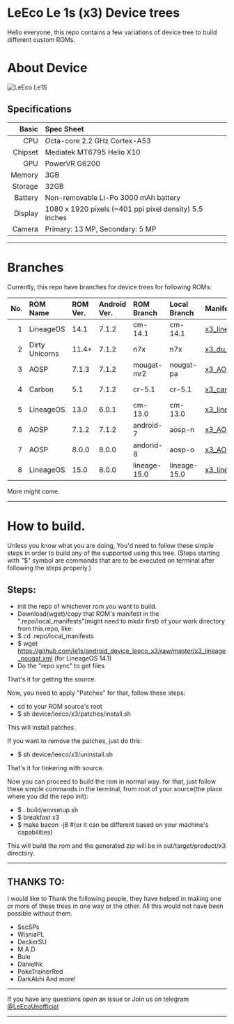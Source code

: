 # LeEco Le 1s (x3) Device trees

Hello everyone, this repo contains a few variations of device tree to build different custom ROMs.

# About Device

![LeEco Le1S](http://cdn2.gsmarena.com/vv/pics/leeco/letv-le-1s-1.jpg "LeEco Le1S")

## Specifications

Basic   | Spec Sheet
-------:|:-------------------------
CPU     | Octa-core 2.2 GHz Cortex-A53
Chipset | Mediatek MT6795 Helio X10
GPU     | PowerVR G6200
Memory  | 3GB
Storage | 32GB
Battery | Non-removable Li-Po 3000 mAh battery
Display | 1080 x 1920 pixels (~401 ppi pixel density) 5.5 inches
Camera  | Primary: 13 MP, Secondary: 5 MP

---

# Branches
Currently, this repo have branches for device trees for following ROMs:

No. | ROM Name		| ROM Ver.  | Android Ver.	| ROM Branch	| Local Branch | Manifest											| Working  |
---:|:--------------|:----------|:--------------|:--------------|:-------------|:---------------------------------------------------|:--------:|
1	| LineageOS		| 14.1		| 7.1.2			| cm-14.1		| cm-14.1		| [ x3_lineage_nougat.xml ](x3_lineage_nougat.xml)	| ![Boots](https://cdn0.iconfinder.com/data/icons/social-messaging-ui-color-shapes/128/check-circle-green-16.png "Yes") |
2	| Dirty Unicorns| 11.4+		| 7.1.2			| n7x			| n7x			| [ x3_du_nougat.xml ](x3_du_nougat.xml)			| ![Boots](https://cdn0.iconfinder.com/data/icons/social-messaging-ui-color-shapes/128/check-circle-green-16.png "Yes") |
3	| AOSP			| 7.1.3		| 7.1.2			| mougat-mr2	| nougat-pa		| [ x3_AOSPA_nougat.xml ](x3_AOSPA_nougat.xml)		| ![Doesn't Boot](https://cdn0.iconfinder.com/data/icons/social-messaging-ui-color-shapes/128/close-circle-red-16.png "No") |
4	| Carbon		| 5.1		| 7.1.2			| cr-5.1		| cr-5.1		| [ x3_carbon_nougat.xml ](x3_carbon_nougat.xml)	| ![Doesn't Boot](https://cdn0.iconfinder.com/data/icons/social-messaging-ui-color-shapes/128/close-circle-red-16.png "No") |
5	| LineageOS		| 13.0		| 6.0.1			| cm-13.0		| cm-13.0		| [ x3_lineage_mm.xml ](x3_lineage_mm.xml)			| ![Not Known](https://cdn0.iconfinder.com/data/icons/social-messaging-ui-color-shapes/128/alert-triangle-yellow-16.png "Not tested") |
6	| AOSP			| 7.1.2		| 7.1.2			| android-7		| aosp-n		| [ x3_AOSP_nougat.xml ](x3_AOSP_nougat.xml)		| ![Boots](https://cdn0.iconfinder.com/data/icons/social-messaging-ui-color-shapes/128/check-circle-green-16.png "Yes") |
7	| AOSP			| 8.0.0		| 8.0.0			| andorid-8		| aosp-o		| [ x3_AOSP_oreo.xml ](x3_AOSP_oreo.xml)			| ![Doesn't Boot](https://cdn0.iconfinder.com/data/icons/social-messaging-ui-color-shapes/128/close-circle-red-16.png "No") |
8	| LineageOS		| 15.0		| 8.0.0			| lineage-15.0	| lineage-15.0	| [ x3_lineage_oreo.xml ](x3_lineage_oreo.xml)		| ![Doesn't Boot](https://cdn0.iconfinder.com/data/icons/social-messaging-ui-color-shapes/128/close-circle-red-16.png "No") |


More might come.

---

# How to build.
Unless you know what you are doing, You'd need to follow these simple steps in order to build any of the supported using this tree.
(Steps starting with "$" symbol are commands that are to be executed on terminal after following the steps properly.)


## Steps:
* init the repo of whichever rom you want to build.
* Download(wget)/copy that ROM's manifest in the ".repo/local_manifests"(might need to mkdir first) of your work directory from this repo, like:
* $ cd .repo/local_manifests
* $ wget https://github.com/le1s/android_device_leeco_x3/raw/master/x3_lineage_nougat.xml
 (for LineageOS 14.1)
* Do the "repo sync" to get files

That's it for getting the source.

Now, you need to apply "Patches" for that, follow these steps:
* cd to your ROM source's root
* $ sh device/leeco/x3/patches/install.sh

This will install patches.

If you want to remove the patches, just do this:
* $ sh device/leeco/x3/uninstall.sh

That's it for tinkering with source.

Now you can proceed to build the rom in normal way.
for that, just follow these simple commands in the terminal,
from root of your source(the place where you did the repo init):
* $ . build/envsetup.sh
* $ breakfast x3
* $ make bacon -j8 #(or it can be different based on your machine's capabilities)

This will build the rom and the generated zip will be in out/target/product/x3 directory.

---

## THANKS TO:
I would like to Thank the following people, they have helped in making one or more of these
trees in one way or the other. All this would not have been possible without them.

* SscSPs
* WisniaPL
* DeckerSU
* M.A.D
* Bule
* Danielhk
* PokeTrainerRed
* DarkAbhi
 And more!
---

If you have any questions open an issue or Join us on telegram [ @LeEcoUnofficial ](https://t.me/LeEcoUnofficial)

---
